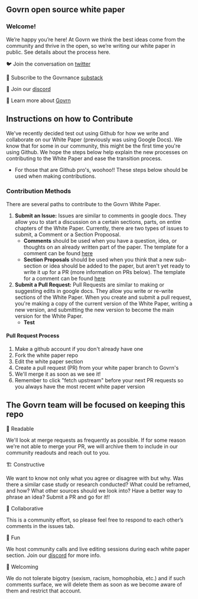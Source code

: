 ## Govrn open source white paper

### Welcome!

We’re happy you’re here! At Govrn we think the best ideas come from the community and thrive in the open, so we’re writing our white paper in public. See details about the process here.

🐦  Join the conversation on [twitter](https://twitter.com/GovrnHQ)

📖  Subscribe to the Govrnance [substack](https://govrnance.substack.com/)

🎊  Join our [discord](https://discord.gg/td5akZ7DMX)  

👀  Learn more about [Govrn](https://www.govrn.io/)

## Instructions on how to Contribute

We've recently decided test out using Github for how we write and collaborate on our White Paper (previously was using Google Docs).  We know that for some in our community, this might be the first time you're using Github.  We hope the steps below help explain the new processes on contributing to the White Paper and ease the transition process.
- For those that are Github pro's, woohoo!!  These steps below should be used when making contributions.

### Contribution Methods
There are several paths to contribute to the Govrn White Paper.
1. **Submit an Issue:** Issues are similar to comments in google docs.  They allow you to start a discussion on a certain sections, parts, on entire chapters of the White Paper.  Currently, there are two types of issues to submit, a Comment or a Section Propoosal.
   - **Comments** should be used when you have a question, idea, or thoughts on an already written part of the paper.  The template for a comment can be found [here](.github/ISSUE_TEMPLATE/comment.md)
   - **Section Proposals** should be used when you think that a new sub-section or idea should be added to the paper, but aren't yet ready to write it up for a PR (more information on PRs below).  The template for a comment can be found [here](.github/ISSUE_TEMPLATE/section-proposal.md)
1. **Submit a Pull Request:**  Pull Requests are similar to making or suggesting edits in google docs.  They allow you write or re-write sections of the White Paper.  When you create and submit a pull request, you're making a copy of the current version of the White Paper, writing a new version, and submitting the new version to become the main version for the White Paper.
   - **Test**


#### Pull Request Process 
1.  Make a github account if you don't already have one
2.  Fork the white paper repo
3.  Edit the white paper section 
4.  Create a pull request (PR) from your white paper branch to Govrn's
5.  We'll merge it as soon as we see it!
6.  Remember to click "fetch upstream" before your next PR requests so you always have the most recent white paper version

## The Govrn team will be focused on keeping this repo

📖 Readable

We'll look at merge requests as frequently as possible.  If for some reason we're not able to merge your PR, we will archive them to include in our community readouts and reach out to you.

🏗 Constructive

We want to know not only what you agree or disagree with but why. Was there a similar case study or research conducted? What could be reframed, and how?  What other sources should we look into?  Have a better way to phrase an idea? Submit a PR and go for it!! 

🤝 Collaborative

This is a community effort, so please feel free to respond to each other’s comments in the issues tab.

🙈 Fun

We host community calls and live editing sessions during each white paper section. Join our [discord](https://discord.gg/td5akZ7DMX) for more info.

👋 Welcoming

We do not tolerate bigotry (sexism, racism, homophobia, etc.) and if such comments surface, we will delete them as soon as we become aware of them and restrict that account.

